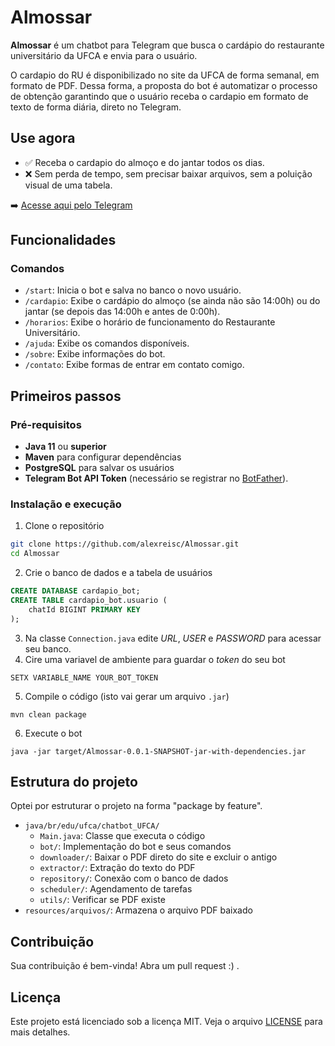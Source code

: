 # Almossar
**Almossar** é um chatbot para Telegram que busca o cardápio do restaurante universitário da UFCA e envia para o usuário.

O cardapio do RU é disponibilizado no site da UFCA de forma semanal, em formato de PDF. Dessa forma, a proposta do bot é automatizar o processo de obtenção garantindo que o usuário receba o cardapio em formato de texto de forma diária, direto no Telegram.

## Use agora
- :white_check_mark: Receba o cardapio do almoço e do jantar todos os dias.
- :x: Sem perda de tempo, sem precisar baixar arquivos, sem a poluição visual de uma tabela.

:arrow_right: [Acesse aqui pelo Telegram](https://t.me/cardapioUFCA_bot)

## Funcionalidades

### Comandos
- `/start`: Inicia o bot e salva no banco o novo usuário.
- `/cardapio`: Exibe o cardápio do almoço (se ainda não são 14:00h) ou do jantar (se depois das 14:00h e antes de 0:00h).
- `/horarios`: Exibe o horário de funcionamento do Restaurante Universitário.
- `/ajuda`: Exibe os comandos disponíveis.
- `/sobre`: Exibe informações do bot.
- `/contato`: Exibe formas de entrar em contato comigo.

## Primeiros passos

### Pré-requisitos

- **Java 11** ou **superior**
- **Maven** para configurar dependências
- **PostgreSQL** para salvar os usuários
- **Telegram Bot API Token** (necessário se registrar no [BotFather](https://core.telegram.org/bots#botfather)).

### Instalação e execução
1. Clone o repositório
```bash
git clone https://github.com/alexreisc/Almossar.git
cd Almossar
```

2. Crie o banco de dados e a tabela de usuários
```sql
CREATE DATABASE cardapio_bot;
CREATE TABLE cardapio_bot.usuario (
    chatId BIGINT PRIMARY KEY
);
```

3. Na classe `Connection.java` edite *URL*, *USER* e *PASSWORD* para acessar seu banco.
4. Cire uma variavel de ambiente para guardar o *token* do seu bot
```console
SETX VARIABLE_NAME YOUR_BOT_TOKEN
```

5. Compile o código (isto vai gerar um arquivo `.jar`)
```console
mvn clean package
```

6. Execute o bot
```console
java -jar target/Almossar-0.0.1-SNAPSHOT-jar-with-dependencies.jar
```

## Estrutura do projeto
Optei por estruturar o projeto na forma "package by feature".

- `java/br/edu/ufca/chatbot_UFCA/`
  - `Main.java`: Classe que executa o código
  - `bot/`: Implementação do bot e seus comandos
  - `downloader/`: Baixar o PDF direto do site e excluir o antigo
  - `extractor/`: Extração do texto do PDF
  - `repository/`: Conexão com o banco de dados
  - `scheduler/`: Agendamento de tarefas
  - `utils/`: Verificar se PDF existe
- `resources/arquivos/`: Armazena o arquivo PDF baixado

## Contribuição
Sua contribuição é bem-vinda! Abra um pull request :) .

## Licença
Este projeto está licenciado sob a licença MIT. Veja o arquivo [LICENSE](LICENSE) para mais detalhes.
